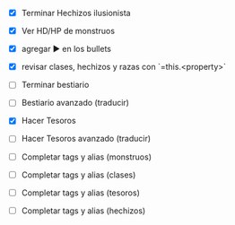 - [x] Terminar Hechizos ilusionista
- [x] Ver HD/HP de monstruos
- [x] agregar ▶ en los bullets 
- [x] revisar clases, hechizos y razas con \`=this.\<property>`
- [ ] Terminar bestiario
- [ ] Bestiario avanzado (traducir)
- [x] Hacer Tesoros
- [ ] Hacer Tesoros avanzado (traducir)
- [ ] Completar tags y alias (monstruos)
- [ ] Completar tags y alias (clases)
- [ ] Completar tags y alias (tesoros)
- [ ] Completar tags y alias (hechizos)

